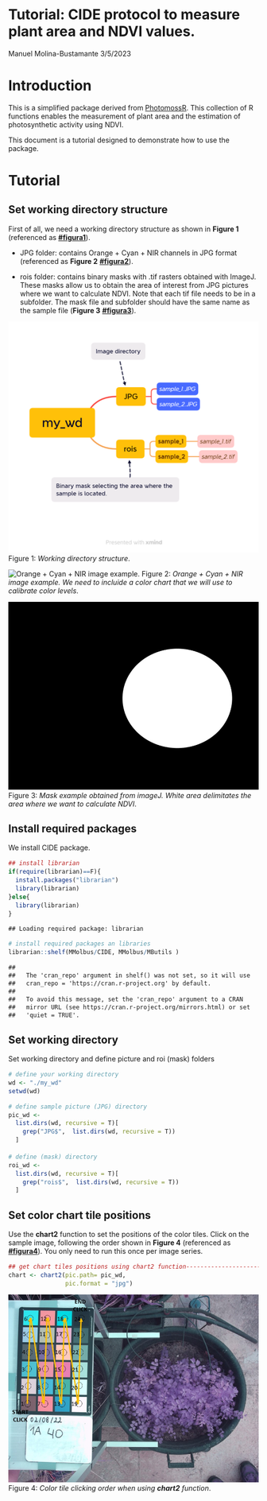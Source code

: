 Tutorial: CIDE protocol to measure plant area and NDVI values.
================
Manuel Molina-Bustamante
3/5/2023

# Introduction

This is a simplified package derived from [PhotomossR](https://github.com/MMolBus/PhotomossR). This collection of R functions enables the measurement of plant area and the estimation of photosynthetic activity using NDVI.

This document is a tutorial designed to demonstrate how to use the package.

# Tutorial

## Set working directory structure

First of all, we need a working directory structure as shown in **Figure 1** (referenced as **[\#figura1](#figura1)**).

- JPG folder: contains Orange + Cyan + NIR channels in JPG format (referenced as **Figure 2** **[\#figura2](#figura2)**).

- rois folder: contains binary masks with .tif rasters obtained with ImageJ. These masks allow us to obtain the area of interest from JPG pictures where we want to calculate NDVI. Note that each tif file needs to be in a subfolder. The mask file and subfolder should have the same name as the sample file (**Figure 3** **[\#figura3](#figura3)**).

<a name="figure1"></a>
![Working directory structure.](working_directory_structure.png "Working directory structure.")
Figure 1: *Working directory structure*.

</div>

<a name="figure2"></a>
![Orange + Cyan + NIR image example.](OCN-example.jpg "Orange + Cyan + NIR image example.")
Figure 2: *Orange + Cyan + NIR image example. We need to incluide a color chart
that we will use to calibrate color levels*.

</div>

<a name="figure3"></a>
![Mask example.](mask-example.jpg "Mask example.")
Figure 3: *Mask example obtained from imageJ. White area delimitates the area
where we want to calculate NDVI*.

</div>

## Install required packages

We install CIDE package.

``` r
## install librarian
if(require(librarian)==F){
  install.packages("librarian")
  library(librarian)
}else{
  library(librarian)
}
```

    ## Loading required package: librarian

``` r
# install required packages an libraries
librarian::shelf(MMolbus/CIDE, MMolbus/MButils )
```

    ## 
    ##   The 'cran_repo' argument in shelf() was not set, so it will use
    ##   cran_repo = 'https://cran.r-project.org' by default.
    ## 
    ##   To avoid this message, set the 'cran_repo' argument to a CRAN
    ##   mirror URL (see https://cran.r-project.org/mirrors.html) or set
    ##   'quiet = TRUE'.

## Set working directory

Set working directory and define picture and roi (mask) folders

``` r
# define your working directory
wd <- "./my_wd"
setwd(wd)
```

``` r
# define sample picture (JPG) directory
pic_wd <-
  list.dirs(wd, recursive = T)[
    grep("JPG$",  list.dirs(wd, recursive = T))
  ]

# define (mask) directory
roi_wd <-
  list.dirs(wd, recursive = T)[
    grep("rois$",  list.dirs(wd, recursive = T))
  ]
```

## Set color chart tile positions

Use the **chart2** function to set the positions of the color tiles. Click on the sample image, following the order shown in **Figure 4** (referenced as **[\#figura4](#figura4)**). You only need to run this once per image series.

``` r
## get chart tiles positions using chart2 function--------------------------------
chart <- chart2(pic.path= pic_wd,
                pic.format = "jpg")
```

<a name="figure4"></a>
![chart](chart.jpg "chart.")
Figure 4: *Color tile clicking order when using **chart2** function*.

</div>
